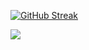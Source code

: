 [![GitHub Streak](https://github-readme-streak-stats.herokuapp.com?user=malikfajr&theme=dark&border_radius=5&locale=id&mode=weekly)](https://git.io/streak-stats)

<img src="https://github-readme-stats.vercel.app/api/top-langs/?username=malikfajr&layout=compact" />
<!--
**malikfajr/malikfajr** is a ✨ _special_ ✨ repository because its `README.md` (this file) appears on your GitHub profile.

Here are some ideas to get you started:

- 🔭 I’m currently working on ...
- 🌱 I’m currently learning ...
- 👯 I’m looking to collaborate on ...
- 🤔 I’m looking for help with ...
- 💬 Ask me about ...
- 📫 How to reach me: ...
- 😄 Pronouns: ...
- ⚡ Fun fact: ...
-->
